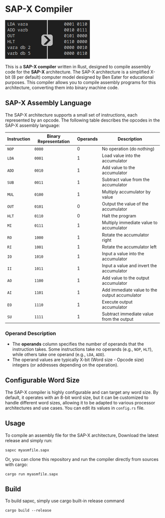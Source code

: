 # SAP-X Compiler

![Compiling](media/transform.png)

This is a **SAP-X compiler** written in Rust, designed to compile assembly code for the **SAP-X** architecture. The SAP-X architecture is a simplified X-bit (8 per default) computer model designed by Ben Eater for educational purposes. This compiler allows you to compile assembly programs for this architecture, converting them into binary machine code.

## SAP-X Assembly Language

The SAP-X architecture supports a small set of instructions, each represented by an opcode. The following table describes the opcodes in the SAP-X assembly language:

| Instruction | Binary Representation | Operands | Description                                        |
|-------------|------------------------|----------|----------------------------------------------------|
| `NOP`       | `0000`                 | 0        | No operation (do nothing)                         |
| `LDA`       | `0001`                 | 1        | Load value into the accumulator                   |
| `ADD`       | `0010`                 | 1        | Add value to the accumulator                      |
| `SUB`       | `0011`                 | 1        | Subtract value from the accumulator               |
| `MUL`       | `0100`                 | 1        | Multiply accumulator by value                     |
| `OUT`       | `0101`                 | 0        | Output the value of the accumulator               |
| `HLT`       | `0110`                 | 0        | Halt the program                                  |
| `MI`        | `0111`                 | 1        | Multiply immediate value to accumulator           |
| `RO`        | `1000`                 | 1        | Rotate the accumulator right                      |
| `RI`        | `1001`                 | 1        | Rotate the accumulator left                       |
| `IO`        | `1010`                 | 1        | Input a value into the accumulator                |
| `II`        | `1011`                 | 1        | Input a value and invert the accumulator          |
| `AO`        | `1100`                 | 1        | Add value to the output accumulator               |
| `AI`        | `1101`                 | 1        | Add immediate value to the output accumulator     |
| `EO`        | `1110`                 | 1        | Execute output accumulator                        |
| `SU`        | `1111`                 | 1        | Subtract immediate value from the output          |

### Operand Description
- The **operands** column specifies the number of operands that the instruction takes. Some instructions take no operands (e.g., `NOP`, `HLT`), while others take one operand (e.g., `LDA`, `ADD`).
- The operand values are typically X-bit (Word size - Opcode size) integers (or addresses depending on the operation).

## Configurable Word Size

The SAP-X compiler is highly configurable and can target any word size. By default, it operates with an 8-bit word size, but it can be customized to handle different word sizes, allowing it to be adapted to various processor architectures and use cases.
You can edit its values in `config.rs` file.

## Usage

To compile an assembly file for the SAP-X architecture, Download the latest release and simply run:

    sapxc myasmfile.sapx

Or, you can clone this repository and run the compiler directly from sources with cargo:

    cargo run myasmfile.sapx
    

## Build

To build sapxc, simply use cargo built-in release command

    cargo build --release
